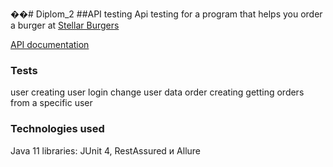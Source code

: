��#   D i p l o m _ 2 
 
##API testing 
Api testing for a program that helps you order a burger at [Stellar Burgers](https://stellarburgers.nomoreparties.site/)

[API documentation](https://code.s3.yandex.net/qa-automation-engineer/java/cheatsheets/paid-track/diplom/api-documentation.pdf)

### Tests
user creating
user login
change user data
order creating
getting orders from a specific user

### Technologies used
Java 11
libraries: JUnit 4, RestAssured и Allure
